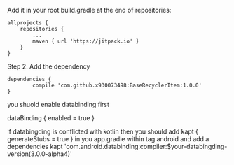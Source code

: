 Add it in your root build.gradle at the end of repositories:

	allprojects {
		repositories {
			...
			maven { url 'https://jitpack.io' }
		}
	}
Step 2. Add the dependency

	dependencies {
	        compile 'com.github.x930073498:BaseRecyclerItem:1.0.0'
	}
	
	
you shuold enable databinding first

   dataBinding {
        enabled = true
    }

if databingding is conflicted with kotlin then  you should add
		    kapt { generateStubs = true }
in you app.gradle within tag android  and add a dependencies 
		 kapt 'com.android.databinding:compiler:$your-databingding-version(3.0.0-alpha4)'
